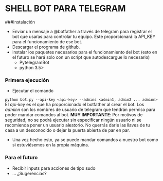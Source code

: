 SHELL BOT PARA TELEGRAM
=======================

###Instalación
- Enviar un mensaje a @botfather a través de telegram para registrar el bot que 
usaŕas para controlar tu equipo. Este proporcionará la API_KEY para el 
funcionamiento de ese bot.
- Descargar el programa de github.
- Instalar los paquetes necesarios para el funcionamiento del bot (esto en el futuro se hará solo con un script que autodescargue lo necesario)
  + PytelegramBot
  + python 3.5>

### Primera ejecución
- Ejecutar el comando 

`python bot.py --api-key <api-key> --admins <admin1, admin2 ... adminn>`
El _api-key_ es el que ha proporcionado el botfather al crear el bot.
Los _adminn_ son los nombres de usuario de telegram que tendrán permiso para 
poder mandar comandos al bot. **MUY IMPORTANTE**: Por motivos de seguridad, no 
se podrá ejecutar sin especificar ningún usuario ni se recomienda poner un 
usuario aleatorio. No querrás darle las llaves de tu casa a un desconocido o 
dejar la puerta abierta de par en par.

- Una vez hecho esto, ya se puede mandar comandos a nuestro bot como si 
estuviésemos en la propia máquina.

### Para el futuro
- Recibir inputs para acciones de tipo sudo
- ... ¿Sugerencias?

